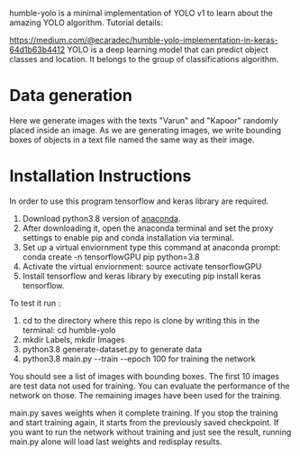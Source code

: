 humble-yolo is a minimal implementation of YOLO v1 to learn about the amazing YOLO algorithm.
Tutorial details:

https://medium.com/@ecaradec/humble-yolo-implementation-in-keras-64d1b63b4412
YOLO is a deep learning model that can predict object classes and location. It belongs to the group of classifications algorithm. 
# Data generation
Here we generate images with the texts "Varun" and "Kapoor" randomly placed inside an image. As we are generating images, we write bounding boxes of objects in a text file named the same way as their image.

# Installation Instructions
In order to use this program tensorflow and keras library are required. 
1. Download python3.8 version of [anaconda](https://www.anaconda.com/distribution/).
2. After downloading it, open the anaconda terminal and set the proxy settings to enable pip and conda installation via terminal.
3. Set up a virtual enviornment type this command at anaconda prompt: conda create -n tensorflowGPU pip python=3.8  
4. Activate the virtual enviornment: source activate tensorflowGPU
5. Install tensorflow and keras library by executing pip install keras tensorflow.

To test it run :

1. cd to the directory where this repo is clone by writing this in the terminal: cd humble-yolo
2. mkdir Labels, mkdir Images
1. python3.8 generate-dataset.py to generate data
2. python3.8 main.py --train --epoch 100 for training the network

You should see a list of images with bounding boxes. The first 10 images are test data not used for training. You can evaluate the performance of the network on those. The remaining images have been used for the training.

main.py saves weights when it complete training. If you stop the training and start training again, it starts from the previously saved checkpoint. If you want to run the network without training and just see the result, running main.py alone will load last weights and redisplay results.
